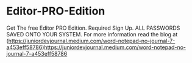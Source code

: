 # Editor-PRO-Edition
Get The free Editor PRO Edition. Required Sign Up. ALL PASSWORDS SAVED ONTO YOUR SYSTEM. For more information read the blog at (https://juniordevjournal.medium.com/word-notepad-no-journal-7-a453eff58786)https://juniordevjournal.medium.com/word-notepad-no-journal-7-a453eff58786
